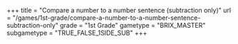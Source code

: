 +++
title = "Compare a number to a number sentence (subtraction only)"
url = "/games/1st-grade/compare-a-number-to-a-number-sentence-subtraction-only"
grade = "1st Grade"
gametype = "BRIX_MASTER"
subgametype = "TRUE_FALSE_1SIDE_SUB"
+++